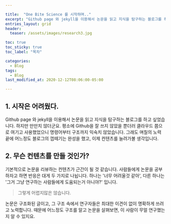 ```yaml
---

title:  "One Bite Science 를 시작하며.."
excerpt: "Github page 와 jekyll을 이용해서 논문을 읽고 지식을 탐구하는 블로그를 하고 싶었습니다."
entries_layout: grid
header:
  teaser: /assets/images/research3.jpg

toc: true
toc_sticky: true
toc_label: "목차"

categories:
  - Blog
tags:
  - Blog
last_modified_at: 2020-12-12T08:06:00-05:00

---
```


## 1. 시작은 어려웠다.

Github page 와 jekyll을 이용해서 논문을 읽고 지식을 탐구하는 블로그를 하고 싶었습니다. 하지만 만만치 않더군요. 평소에 Github을 잘 쓰지 않았을 뿐더러 클라우드 쯤으로 여기고 사용했었으니 명령어부터 구조까지 익숙치 않았습니다. 그래도 며칠의 노력 끝에 어느정도 블로그의 껍떼기는 완성을 했고, 이제 컨텐츠를 늘려가볼 생각입니다. 

## 2. 무슨 컨텐츠를 만들 것인가?

기본적으로 논문을 리뷰하는 컨텐츠가 근간이 될 것 같습니다. 사람들에게 논문을 공부하자고 하면 반응은 대게 두 가지로 나뉩니다. 하나는 '너무 어려울것 같아', 다른 하나는 '그거 그냥 연구하는 사람들에게 도움되는거 아니야?' 입니다. 

> 그렇게 어렵지많은 않습니다.

논문은 구조화된 글이고, 그 구조 속에서 연구자들은 최대한 이견이 없이 명확하게 쓰려고 노력합니다. 때문에 어느정도 구조를 알고 논문을 살펴보면, 이 사람이 무얼 연구했는지 알 수 있지요.

